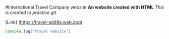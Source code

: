 #International Travel Company website
**An website created with HTML**
*This is created to practice git*

[Link] (https://travel-add9a.web.app)
```javascript
console.log('Travel website')
```
